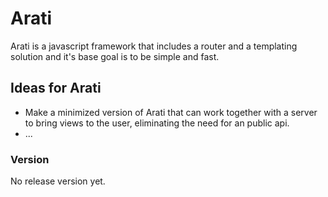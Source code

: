 # Arati
Arati is a javascript framework that includes a router and a templating solution and it's base goal is
to be simple and fast.

## Ideas for Arati
- Make a minimized version of Arati that can work together with a server to bring views to the user, eliminating the need for an public api.
- ...

### Version
No release version yet.